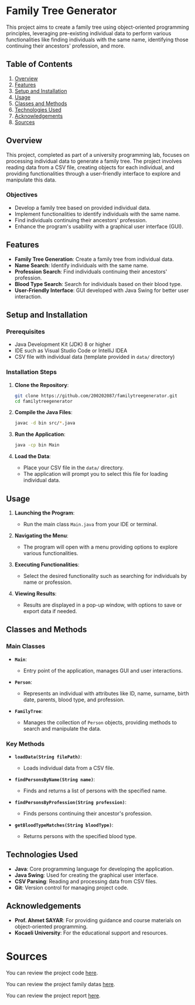 # Family Tree Generator

This project aims to create a family tree using object-oriented programming principles, leveraging pre-existing individual data to perform various functionalities like finding individuals with the same name, identifying those continuing their ancestors' profession, and more.

## Table of Contents

1. [Overview](#overview)
2. [Features](#features)
3. [Setup and Installation](#setup-and-installation)
4. [Usage](#usage)
5. [Classes and Methods](#classes-and-methods)
6. [Technologies Used](#technologies-used)
7. [Acknowledgements](#acknowledgements)
8. [Sources](#sources)

## Overview

This project, completed as part of a university programming lab, focuses on processing individual data to generate a family tree. The project involves reading data from a CSV file, creating objects for each individual, and providing functionalities through a user-friendly interface to explore and manipulate this data.

### Objectives

- Develop a family tree based on provided individual data.
- Implement functionalities to identify individuals with the same name.
- Find individuals continuing their ancestors' profession.
- Enhance the program's usability with a graphical user interface (GUI).

## Features

- **Family Tree Generation**: Create a family tree from individual data.
- **Name Search**: Identify individuals with the same name.
- **Profession Search**: Find individuals continuing their ancestors' profession.
- **Blood Type Search**: Search for individuals based on their blood type.
- **User-Friendly Interface**: GUI developed with Java Swing for better user interaction.

## Setup and Installation

### Prerequisites

- Java Development Kit (JDK) 8 or higher
- IDE such as Visual Studio Code or IntelliJ IDEA
- CSV file with individual data (template provided in `data/` directory)

### Installation Steps

1. **Clone the Repository**:
    ```bash
    git clone https://github.com/200202087/familytreegenerator.git
    cd familytreegenerator
    ```

2. **Compile the Java Files**:
    ```bash
    javac -d bin src/*.java
    ```

3. **Run the Application**:
    ```bash
    java -cp bin Main
    ```

4. **Load the Data**:
    - Place your CSV file in the `data/` directory.
    - The application will prompt you to select this file for loading individual data.

## Usage

1. **Launching the Program**:
    - Run the main class `Main.java` from your IDE or terminal.

2. **Navigating the Menu**:
    - The program will open with a menu providing options to explore various functionalities.

3. **Executing Functionalities**:
    - Select the desired functionality such as searching for individuals by name or profession.

4. **Viewing Results**:
    - Results are displayed in a pop-up window, with options to save or export data if needed.

## Classes and Methods

### Main Classes

- **`Main`**:
  - Entry point of the application, manages GUI and user interactions.
  
- **`Person`**:
  - Represents an individual with attributes like ID, name, surname, birth date, parents, blood type, and profession.

- **`FamilyTree`**:
  - Manages the collection of `Person` objects, providing methods to search and manipulate the data.

### Key Methods

- **`loadData(String filePath)`**:
  - Loads individual data from a CSV file.

- **`findPersonsByName(String name)`**:
  - Finds and returns a list of persons with the specified name.

- **`findPersonsByProfession(String profession)`**:
  - Finds persons continuing their ancestor's profession.

- **`getBloodTypeMatches(String bloodType)`**:
  - Returns persons with the specified blood type.

## Technologies Used

- **Java**: Core programming language for developing the application.
- **Java Swing**: Used for creating the graphical user interface.
- **CSV Parsing**: Reading and processing data from CSV files.
- **Git**: Version control for managing project code.

## Acknowledgements

- **Prof. Ahmet SAYAR**: For providing guidance and course materials on object-oriented programming.
- **Kocaeli University**: For the educational support and resources.

# Sources

You can review the project code [here](Main.java).

You can review the project family datas [here](/data).

You can review the project report [here](FamilyTreeRep.pdf).
